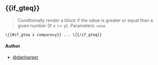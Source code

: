## \{{if_gteq}}

> Conditionally render a block if the value is greater or equal than a given number (If x >= y).
Parameters: `none`

```handlebars
\{{#if_gteq x compare=y}} ... \{{/if_gteq}}
```

#### Author

+ [@danharper](http://github.com/danharper)